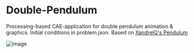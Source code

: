 # Double-Pendulum

Processing-based CAE-application for double pendulum animation & graphics. Initial conditions in problem.json. Based on [XandrelQ's Pendulum](https://github.com/XandlerQ/Pendulum)

![image](https://github.com/ifedorov17/Double-Pendulum/assets/78846073/0e2be0e5-a93a-4626-8c2e-483d9258f162)
